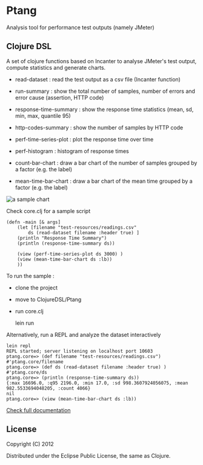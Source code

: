 Ptang
=====

Analysis tool for performance test outputs (namely JMeter)

Clojure DSL
-----------
A set of clojure functions based on Incanter to analyse JMeter's test output, compute statistics and generate charts. 

* read-dataset : read the test output as a csv file (Incanter function)

* run-summary : show the total number of samples, number of errors and error cause (assertion, HTTP code)
* response-time-summary : show the response time statistics (mean, sd, min, max, quantile 95)
* http-codes-summary : show the number of samples by HTTP code

* perf-time-series-plot : plot the response time over time
* perf-histogram : histogram of response times
* count-bar-chart : draw a bar chart of the number of samples grouped by a factor (e.g. the label)
* mean-time-bar-chart : draw a bar chart of the mean time grouped by a factor (e.g. the label)

![a sample chart](https://github.com/cfalguiere/Ptang/wiki/ClojureDSL/images/ResponseTimeOverTime.png)

Check core.clj for a sample script

	(defn -main [& args]
  		(let [filename "test-resources/readings.csv"
			ds (read-dataset filename :header true) ]
    	(println "Response Time Summary")
    	(println (response-time-summary ds))
    	
    	(view (perf-time-series-plot ds 3000) )
    	(view (mean-time-bar-chart ds :lb))
    	))

To run the sample :
* clone the project
* move to ClojureDSL/Ptang
* run core.clj

	lein run

Alternatively, run a REPL and analyze the dataset interactively

	lein repl
	REPL started; server listening on localhost port 10603
	ptang.core=> (def filename "test-resources/readings.csv")
	#'ptang.core/filename
	ptang.core=> (def ds (read-dataset filename :header true) )
	#'ptang.core/ds
	ptang.core=> (println (response-time-summary ds))
	{:max 16696.0, :q95 2196.0, :min 17.0, :sd 998.3607924056075, :mean 982.5533694048205, :count 4066}
	nil
	ptang.core=> (view (mean-time-bar-chart ds :lb))
	
[Check full documentation](https://github.com/cfalguiere/Ptang/wiki/ClojureDSL)

License
-------

Copyright (C) 2012 

Distributed under the Eclipse Public License, the same as Clojure.

